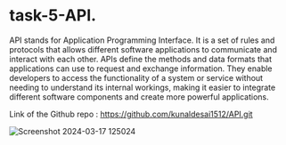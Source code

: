 # task-5-API.
API stands for Application Programming Interface. It is a set of rules and protocols that allows different software applications to communicate and interact with each other. APIs define the methods and data formats that applications can use to request and exchange information. They enable developers to access the functionality of a system or service without needing to understand its internal workings, making it easier to integrate different software components and create more powerful applications.

Link of the Github repo : https://github.com/kunaldesai1512/API.git

![Screenshot 2024-03-17 125024](https://github.com/kunaldesai1512/task-5-API./assets/123637561/877e9dda-702a-4eb1-a4bb-783bd0ed1d60)

